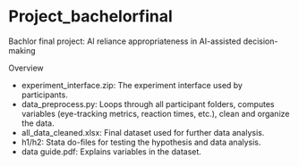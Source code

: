 # Project_bachelorfinal
Bachlor final project: AI reliance appropriateness in AI-assisted decision-making

Overview 

- experiment_interface.zip: The experiment interface used by participants.
- data_preprocess.py: Loops through all participant folders, computes variables (eye-tracking metrics, reaction times, etc.), clean and organize the data.
- all_data_cleaned.xlsx: Final dataset used for further data analysis.
- h1/h2: Stata do-files for testing the hypothesis and data analysis.
- data guide.pdf: Explains variables in the dataset. 
